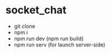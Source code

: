 # socket_chat

- git clone
- npm i
- npm run dev (npm run build)
- npm run serv (for launch server-side)